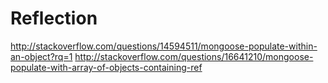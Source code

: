 # Reflection

http://stackoverflow.com/questions/14594511/mongoose-populate-within-an-object?rq=1
http://stackoverflow.com/questions/16641210/mongoose-populate-with-array-of-objects-containing-ref